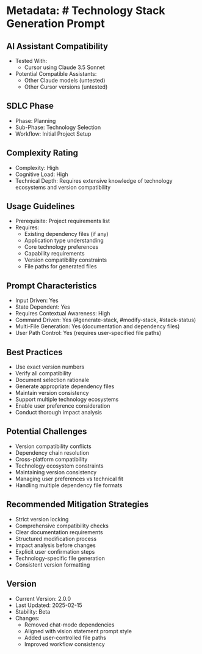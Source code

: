 # Metadata: # Technology Stack Generation Prompt

## AI Assistant Compatibility
- Tested With: 
  * Cursor using Claude 3.5 Sonnet
- Potential Compatible Assistants: 
  * Other Claude models (untested)
  * Other Cursor versions (untested)

## SDLC Phase
- Phase: Planning
- Sub-Phase: Technology Selection
- Workflow: Initial Project Setup

## Complexity Rating
- Complexity: High
- Cognitive Load: High
- Technical Depth: Requires extensive knowledge of technology ecosystems and version compatibility

## Usage Guidelines
- Prerequisite: Project requirements list
- Requires: 
  * Existing dependency files (if any)
  * Application type understanding
  * Core technology preferences
  * Capability requirements
  * Version compatibility constraints
  * File paths for generated files

## Prompt Characteristics
- Input Driven: Yes
- State Dependent: Yes
- Requires Contextual Awareness: High
- Command Driven: Yes (#generate-stack, #modify-stack, #stack-status)
- Multi-File Generation: Yes (documentation and dependency files)
- User Path Control: Yes (requires user-specified file paths)

## Best Practices
- Use exact version numbers
- Verify all compatibility
- Document selection rationale
- Generate appropriate dependency files
- Maintain version consistency
- Support multiple technology ecosystems
- Enable user preference consideration
- Conduct thorough impact analysis

## Potential Challenges
- Version compatibility conflicts
- Dependency chain resolution
- Cross-platform compatibility
- Technology ecosystem constraints
- Maintaining version consistency
- Managing user preferences vs technical fit
- Handling multiple dependency file formats

## Recommended Mitigation Strategies
- Strict version locking
- Comprehensive compatibility checks
- Clear documentation requirements
- Structured modification process
- Impact analysis before changes
- Explicit user confirmation steps
- Technology-specific file generation
- Consistent version formatting

## Version
- Current Version: 2.0.0
- Last Updated: 2025-02-15
- Stability: Beta
- Changes:
  * Removed chat-mode dependencies
  * Aligned with vision statement prompt style
  * Added user-controlled file paths
  * Improved workflow consistency
